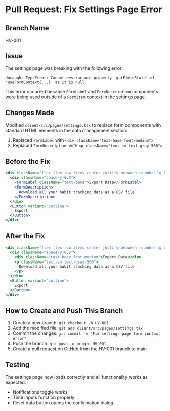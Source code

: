 # Pull Request: Fix Settings Page Error

## Branch Name
HV-001

## Issue
The settings page was breaking with the following error:
```
Uncaught TypeError: Cannot destructure property 'getFieldState' of 'useFormContext(...)' as it is null.
```

This error occurred because `FormLabel` and `FormDescription` components were being used outside of a `FormItem` context in the settings page.

## Changes Made
Modified `client/src/pages/settings.tsx` to replace form components with standard HTML elements in the data management section:

1. Replaced `FormLabel` with `<div className="text-base font-medium">` 
2. Replaced `FormDescription` with `<p className="text-sm text-gray-500">`

## Before the Fix
```jsx
<div className="flex flex-row items-center justify-between rounded-lg border p-4">
  <div className="space-y-0.5">
    <FormLabel className="text-base">Export Data</FormLabel>
    <FormDescription>
      Download all your habit tracking data as a CSV file
    </FormDescription>
  </div>
  <Button variant="outline">
    Export
  </Button>
</div>
```

## After the Fix
```jsx
<div className="flex flex-row items-center justify-between rounded-lg border p-4">
  <div className="space-y-0.5">
    <div className="text-base font-medium">Export Data</div>
    <p className="text-sm text-gray-500">
      Download all your habit tracking data as a CSV file
    </p>
  </div>
  <Button variant="outline">
    Export
  </Button>
</div>
```

## How to Create and Push This Branch
1. Create a new branch: `git checkout -b HV-001`
2. Add the modified file: `git add client/src/pages/settings.tsx`
3. Commit the changes: `git commit -m "Fix settings page form context error"`
4. Push the branch: `git push -u origin HV-001`
5. Create a pull request on GitHub from the HV-001 branch to main

## Testing
The settings page now loads correctly and all functionality works as expected:
- Notifications toggle works
- Time inputs function properly
- Reset data button opens the confirmation dialog